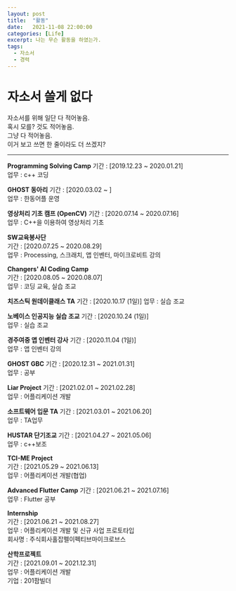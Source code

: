 ```yaml
---
layout: post
title:  "활동"
date:   2021-11-08 22:00:00
categories: [Life]
excerpt: 나는 무슨 활동을 하였는가.
tags:
  - 자소서
  - 경력
---
```


# 자소서 쓸게 없다

자소서를 위해 일단 다 적어놓음.  
혹시 모를? 것도 적어놓음.  
그냥 다 적어놓음.  
이거 보고 쓰면 한 줄이라도 더 쓰겠지?  

---  

**Programming Solving Camp**
기간 : [2019.12.23 ~ 2020.01.21]  
업무 : c++ 코딩  

**GHOST 동아리**
기간 : [2020.03.02 ~ ]  
업무 : 한동어플 운영  

**영상처리 기초 캠프 (OpenCV)**
기간 :  [2020.07.14 ~ 2020.07.16]  
업무 :  C++을 이용하여 영상처리 기초  

**SW교육봉사단**  
기간 : [2020.07.25 ~ 2020.08.29]  
업무 : Processing, 스크래치, 앱 인벤터, 마이크로비트 강의  

**Changers' AI Coding Camp**  
기간 : [2020.08.05 ~ 2020.08.07]  
업무 : 코딩 교육, 실습 조교  

**치즈스틱 원데이클래스 TA**
기간 : [2020.10.17 (1일)]
업무 : 실습 조교  

**노베이스 인공지능 실습 조교**
기간 : [2020.10.24 (1일)]  
업무 : 실습 조교  

**경주여중 앱 인벤터 강사**
기간 : [2020.11.04 (1일)]  
업무 : 앱 인벤터 강의  

**GHOST GBC**
기간 : [2020.12.31 ~ 2021.01.31]  
업무 : 공부  

**Liar Project**
기간 : [2021.02.01 ~ 2021.02.28]  
업무 : 어플리케이션 개발  

**소프트웨어 입문 TA**
기간 : [2021.03.01 ~ 2021.06.20]  
업무 : TA업무  

**HUSTAR 단기조교**
기간 : [2021.04.27 ~ 2021.05.06]  
업무 : c++보조  

**TCI-ME Project**  
기간 : [2021.05.29 ~ 2021.06.13]  
업무 : 어플리케이션 개발(협업)  

**Advanced Flutter Camp**
기간 : [2021.06.21 ~ 2021.07.16]  
업무 : Flutter 공부  

**Internship**  
기간 : [2021.06.21 ~ 2021.08.27]  
업무 : 어플리케이션 개발 및 신규 사업 프로토타입  
회사명 : 주식회사홀잡펠이펙티브마이크로브스  

**산학프로젝트**  
기간 : [2021.09.01 ~ 2021.12.31]  
업무 : 어플리케이션 개발  
기업 : 201팜빌더  

